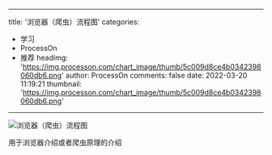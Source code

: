 
---
title: '浏览器（爬虫）流程图'
categories: 
 - 学习
 - ProcessOn
 - 推荐
headimg: 'https://img.processon.com/chart_image/thumb/5c009d8ce4b0342398060db6.png'
author: ProcessOn
comments: false
date: 2022-03-20 11:19:21
thumbnail: 'https://img.processon.com/chart_image/thumb/5c009d8ce4b0342398060db6.png'
---

<div>   
<img class="thumb" alt="浏览器（爬虫）流程图" src="https://img.processon.com/chart_image/thumb/5c009d8ce4b0342398060db6.png" referrerpolicy="no-referrer">
<p>用于浏览器介绍或者爬虫原理的介绍</p>  
</div>
            